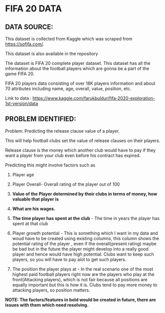 # FIFA 20 DATA

## DATA SOURCE:
This dataset is collected from Kaggle which was scraped from https://sofifa.com/. 

This dataset is also available in the repository

The dataset is FIFA 20 complete player dataset. This dataset has all the information about the football players which are gonna be a part of the game FIFA 20.

FIFA 20 players data consisting of over 18K players information and about 70 attributes including name, age, overall, value, position, etc.

Link to data : https://www.kaggle.com/farukbuldur/fifa-2020-exploration-1st-version/data
## PROBLEM IDENTIFIED:

Problem: Predicting the release clause value of a player. 

This will help football clubs set the value of release clauses on their players.

Release clause is the money which another club would have to pay if they want a player from your club even before his contract has expired.


Predicting this might involve factors such as 

1. Player age

2. Player Overall- Overall rating of the player out of 100

3. **Value of the Player determined by their clubs in terms of money, how valuable that player is**

4. **What are his wages.**

5. **The time player has spent at the club** - The time in years the player has spent at that club

6. Player growth potential - This is something which I want in my data and woud have to be created using existing columns, this column shows the potential rating of the player , even if the overall(present rating) maybe be bad but in the future the player might develop into a really good player and hence would have high potential. Clubs want to keep such players, so you will have to pay alot to get such players.

7. The position the player plays at - In the real scenario one of the most highest paid football players right now are the players who play at the front(Attacking players), which is not fair because all positions are equally important but this is how it is. Clubs tend to pay more money to attacking players, so position matters.


**NOTE: The factors/features in bold would be created in future, there are issues with them which need resolving.**



